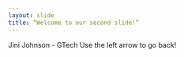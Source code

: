 ```yaml
---
layout: slide
title: “Welcome to our second slide!”
---
```

Jini Johnson - GTech
Use the left arrow to go back!
